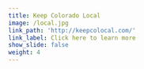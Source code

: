 ```yaml
---
title: Keep Colorado Local
image: /local.jpg
link_path: 'http://keepcolocal.com/'
link_label: Click here to learn more
show_slide: false
weight: 4
---
```



